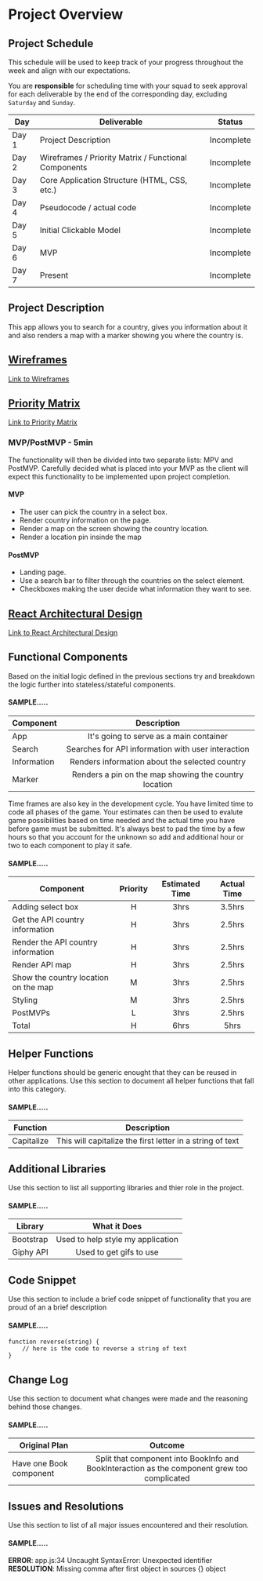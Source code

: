 # Project Overview

## Project Schedule

This schedule will be used to keep track of your progress throughout the week and align with our expectations.

You are **responsible** for scheduling time with your squad to seek approval for each deliverable by the end of the corresponding day, excluding `Saturday` and `Sunday`.

| Day   | Deliverable                                          | Status     |
| ----- | ---------------------------------------------------- | ---------- |
| Day 1 | Project Description                                  | Incomplete |
| Day 2 | Wireframes / Priority Matrix / Functional Components | Incomplete |
| Day 3 | Core Application Structure (HTML, CSS, etc.)         | Incomplete |
| Day 4 | Pseudocode / actual code                             | Incomplete |
| Day 5 | Initial Clickable Model                              | Incomplete |
| Day 6 | MVP                                                  | Incomplete |
| Day 7 | Present                                              | Incomplete |

## Project Description

This app allows you to search for a country, gives you information about it and also renders a map with a marker showing you where the country is.

## [Wireframes](https://photos.app.goo.gl/kP7KJwarsJeUawpt8)

[Link to Wireframes](https://photos.app.goo.gl/kP7KJwarsJeUawpt8)

## [Priority Matrix](https://photos.app.goo.gl/5rHnQhydcwRL68Yz6)

[Link to Priority Matrix](https://photos.app.goo.gl/5rHnQhydcwRL68Yz6)

### MVP/PostMVP - 5min

The functionality will then be divided into two separate lists: MPV and PostMVP. Carefully decided what is placed into your MVP as the client will expect this functionality to be implemented upon project completion.

#### MVP

- The user can pick the country in a select box.
- Render country information on the page.
- Render a map on the screen showing the country location.
- Render a location pin insinde the map

#### PostMVP

- Landing page.
- Use a search bar to filter through the countries on the select element.
- Checkboxes making the user decide what information they want to see.

## [React Architectural Design](https://photos.app.goo.gl/qjdD6iHLRSxhJQeg8)

[Link to React Architectural Design](https://photos.app.goo.gl/qjdD6iHLRSxhJQeg8)

## Functional Components

Based on the initial logic defined in the previous sections try and breakdown the logic further into stateless/stateful components.

#### SAMPLE.....

| Component   |                      Description                      |
| ----------- | :---------------------------------------------------: |
| App         |        It's going to serve as a main container        |
| Search      |  Searches for API information with user interaction   |
| Information |    Renders information about the selected country     |
| Marker      | Renders a pin on the map showing the country location |

Time frames are also key in the development cycle. You have limited time to code all phases of the game. Your estimates can then be used to evalute game possibilities based on time needed and the actual time you have before game must be submitted. It's always best to pad the time by a few hours so that you account for the unknown so add and additional hour or two to each component to play it safe.

#### SAMPLE.....

| Component                            | Priority | Estimated Time | Actual Time |
| ------------------------------------ | :------: | :------------: | :---------: |
| Adding select box                    |    H     |      3hrs      |   3.5hrs    |
| Get the API country information      |    H     |      3hrs      |   2.5hrs    |
| Render the API country information   |    H     |      3hrs      |   2.5hrs    |
| Render API map                       |    H     |      3hrs      |   2.5hrs    |
| Show the country location on the map |    M     |      3hrs      |   2.5hrs    |
| Styling                              |    M     |      3hrs      |   2.5hrs    |
| PostMVPs                             |    L     |      3hrs      |   2.5hrs    |
| Total                                |    H     |      6hrs      |    5hrs     |

## Helper Functions

Helper functions should be generic enought that they can be reused in other applications. Use this section to document all helper functions that fall into this category.

#### SAMPLE.....

| Function   |                        Description                        |
| ---------- | :-------------------------------------------------------: |
| Capitalize | This will capitalize the first letter in a string of text |

## Additional Libraries

Use this section to list all supporting libraries and thier role in the project.

#### SAMPLE.....

| Library   |           What it Does            |
| --------- | :-------------------------------: |
| Bootstrap | Used to help style my application |
| Giphy API |      Used to get gifs to use      |

## Code Snippet

Use this section to include a brief code snippet of functionality that you are proud of an a brief description

#### SAMPLE.....

```
function reverse(string) {
	// here is the code to reverse a string of text
}
```

## Change Log

Use this section to document what changes were made and the reasoning behind those changes.

#### SAMPLE.....

| Original Plan           |                                           Outcome                                            |
| ----------------------- | :------------------------------------------------------------------------------------------: |
| Have one Book component | Split that component into BookInfo and BookInteraction as the component grew too complicated |

## Issues and Resolutions

Use this section to list of all major issues encountered and their resolution.

#### SAMPLE.....

**ERROR**: app.js:34 Uncaught SyntaxError: Unexpected identifier  
**RESOLUTION**: Missing comma after first object in sources {} object
